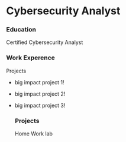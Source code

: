 # Cybersecurity Analyst

### Education
Certified Cybersecurity Analyst

### Work Experence
Projects
- big impact project 1!
- big impact project 2!
- big impact project 3!

  ### Projects
  Home Work lab
  
